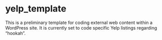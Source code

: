 # yelp_template
This is a preliminary template for coding external web content within a WordPress site. It is currently set to code specific Yelp listings regarding “hookah”.
